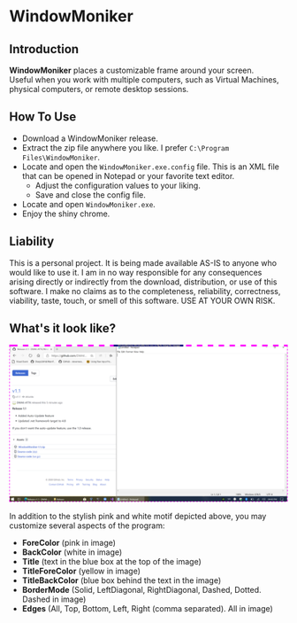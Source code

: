 # WindowMoniker  

## Introduction  
**WindowMoniker** places a customizable frame around your screen.  
Useful when you work with multiple computers, such as Virtual Machines, physical computers, or remote desktop sessions.

## How To Use  
* Download a WindowMoniker release.  
* Extract the zip file anywhere you like.  I prefer `C:\Program Files\WindowMoniker`.
* Locate and open the `WindowMoniker.exe.config` file.  This is an XML file that can be opened in Notepad or your favorite text editor.
	* Adjust the configuration values to your liking.
	* Save and close the config file.
* Locate and open `WindowMoniker.exe`.  
* Enjoy the shiny chrome.

## Liability  
This is a personal project.  It is being made available AS-IS to anyone who would like to use it.
I am in no way responsible for any consequences arising directly or indirectly from the download, distribution, or use of this software.
I make no claims as to the completeness, reliability, correctness, viability, taste, touch, or smell of this software.
USE AT YOUR OWN RISK.

## What's it look like?
![WindowMoniker 1.1](/.github/WM-1.1-SS01.png)  

In addition to the stylish pink and white motif depicted above, you may customize several aspects of the program:
* **ForeColor**  (pink in image)
* **BackColor**  (white in image)
* **Title**      (text in the blue box at the top of the image)
* **TitleForeColor**  (yellow in image)
* **TitleBackColor**  (blue box behind the text in the image)
* **BorderMode** (Solid, LeftDiagonal, RightDiagonal, Dashed, Dotted.  Dashed in image)
* **Edges**      (All, Top, Bottom, Left, Right  (comma separated).  All in image)